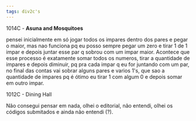 ```yaml
---
tags: div2c's
---
```


1014C - **Asuna and Mosquitoes**

pensei inicialmente em só jogar todos os impares dentro dos pares e pegar o maior, mas nao funciona pq eu posso sempre pegar um zero e tirar 1 de 1 impar e depois juntar esse par q sobrou com um impar maior. Acontece que esse processo é exatamente somar todos os numeros, tirar a quantidade de impares e depois diminuir, pq pra cada impar q eu for juntando com um par, no final das contas vai sobrar alguns pares e varios 1's, que sao a quantidade de impares pq é ótimo eu tirar 1 com algum 0 e depois somar em outro impar.

1012C - Dining Hall

Não consegui pensar em nada, olhei o editorial, não entendi, olhei os códigos submitados e ainda não entendi (?).

